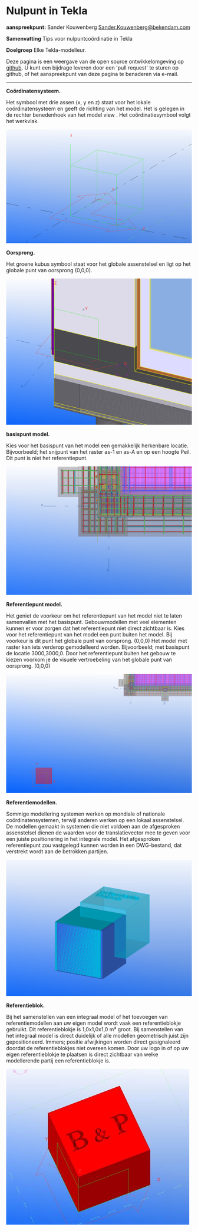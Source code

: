 Nulpunt in Tekla
===============================

**aanspreekpunt:**
Sander Kouwenberg
Sander.Kouwenberg@bekendam.com

**Samenvatting**
Tips voor nulpuntcoördinatie in Tekla

**Doelgroep**
Elke Tekla-modelleur.

Deze pagina is een weergave van de open source ontwikkelomgeving op [github](https://github.com/BIM-Handboek-NL/BIM-geboden). U kunt een bijdrage leveren door een 'pull request' te sturen op github, of het aanspreekpunt van deze pagina te benaderen via e-mail.
 
-----------

**Coördinatensysteem.**

Het symbool met drie assen (x, y en z) staat voor het lokale coördinatensysteem en geeft de richting van het model. Het is gelegen in de rechter benedenhoek van het model view . Het coördinatiesymbool volgt het werkvlak.

![xyz](https://raw.githubusercontent.com/BIM-Handboek-NL/Werken-met-een-nulpunt-template/master/img/tekla01.png)

**Oorsprong.**

Het groene kubus symbool staat voor het globale assenstelsel en ligt op het globale punt van oorsprong (0,0,0).

![nulpunt](https://raw.githubusercontent.com/BIM-Handboek-NL/Werken-met-een-nulpunt-template/master/img/tekla02.png)

**basispunt model.**

Kies voor het basispunt van het model een gemakkelijk herkenbare locatie. Bijvoorbeeld; het snijpunt van het raster as-1 en as-A en op een hoogte Peil. Dit punt is niet het referentiepunt. 

![basispunt](https://raw.githubusercontent.com/BIM-Handboek-NL/Werken-met-een-nulpunt-template/master/img/tekla03.png)

**Referentiepunt model.**

Het geniet de voorkeur om het referentiepunt van het model niet te laten samenvallen met het basispunt. Gebouwmodellen met veel elementen kunnen er voor zorgen dat het referentiepunt niet direct zichtbaar is.
Kies voor het referentiepunt van het model een punt buiten het model. Bij voorkeur is dit punt het globale punt van oorsprong. (0,0,0) Het model met raster kan iets verderop gemodelleerd worden. Bijvoorbeeld; met basispunt de locatie 3000,3000,0. Door het referentiepunt buiten het gebouw te kiezen voorkom je de visuele vertroebeling van het globale punt van oorsprong. (0,0,0) 

![referentiepunt](https://raw.githubusercontent.com/BIM-Handboek-NL/Werken-met-een-nulpunt-template/master/img/tekla04.png)

**Referentiemodellen.**

Sommige modellering systemen werken op mondiale of nationale coördinatensystemen, terwijl anderen werken op een lokaal assenstelsel. De modellen gemaakt in systemen die niet voldoen aan de afgesproken assenstelsel dienen de waarden voor de translatievector mee te geven voor een juiste positionering in het integrale model. 
Het afgesproken referentiepunt zou vastgelegd kunnen worden in een DWG-bestand, dat verstrekt wordt aan de betrokken partijen.

![referentiemodellen](https://raw.githubusercontent.com/BIM-Handboek-NL/Werken-met-een-nulpunt-template/master/img/tekla05.png)

**Referentieblok.**

Bij het samenstellen van een integraal model of het toevoegen van referentiemodellen aan uw eigen model wordt vaak een referentieblokje gebruikt. Dit referentieblokje is 1,0x1,0x1,0 m³ groot. Bij samenstellen van het integraal model is direct duidelijk of alle modellen geometrisch juist zijn gepositioneerd. Immers; positie afwijkingen worden direct gesignaleerd doordat de referentieblokjes niet overeen komen.
Door uw logo in of op uw eigen referentieblokje te plaatsen is direct zichtbaar van welke modellerende partij een referentieblokje is. 

![blokje](https://raw.githubusercontent.com/BIM-Handboek-NL/Werken-met-een-nulpunt-template/master/img/tekla06.jpg)




